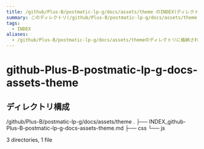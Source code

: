 ```yaml
---
title: /github/Plus-B/postmatic-lp-g/docs/assets/theme のINDEX(ディレクトリ概要)
summary: このディレクトリ(/github/Plus-B/postmatic-lp-g/docs/assets/theme)は[TODO:XXXX(このディレクトリに保存するファイルの説明を書く)]を格納する場所です。
tags:
  - INDEX
aliases:
  - /github/Plus-B/postmatic-lp-g/docs/assets/themeのディレクトリに格納されている資料について(INDEX:索引)
---
```


# github-Plus-B-postmatic-lp-g-docs-assets-theme

## ディレクトリ構成

/github/Plus-B/postmatic-lp-g/docs/assets/theme
.
├── INDEX_github-Plus-B-postmatic-lp-g-docs-assets-theme.md
├── css
└── js

3 directories, 1 file
